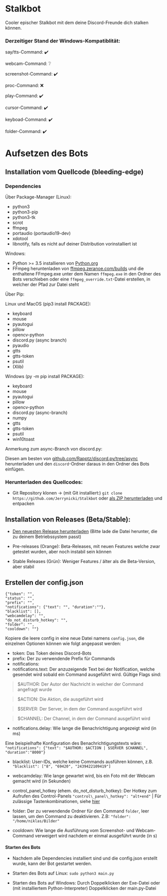 # Stalkbot

Cooler epischer Stalkbot mit dem deine Discord-Freunde dich stalken können.

### Derzeitiger Stand der Windows-Kompatiblität:

say/tts-Command: ✔️

webcam-Command: ❔

screenshot-Command: ✔️

proc-Command: ❌

play-Command: ✔️

cursor-Command: ✔️

keyboad-Command: ✔️

folder-Command: ✔️

# Aufsetzen des Bots

## Installation vom Quellcode (bleeding-edge)

### Dependencies

Über Package-Manager (Linux):
* python3
* python3-pip
* python3-tk
* scrot
* ffmpeg
* portaudio (portaudio19-dev)
* xdotool
* libnotify, falls es nicht auf deiner Distribution vorinstalliert ist

Windows:
* Python >= 3.5 installieren von [Python.org](https://python.org/downloads)
* FFmpeg heruntenladen von [ffmpeg.zeranoe.com/builds](https://ffmpeg.zeranoe.com/builds/) und die enthaltene FFmpeg.exe unter dem Namen `ffmpeg.exe` in den Ordner des Bots verschieben oder eine `ffmpeg_override.txt`-Datei erstellen, in welcher der Pfad zur Datei steht

Über Pip:

Linux und MacOS (pip3 install PACKAGE):

* keyboard
* mouse
* pyautogui
* pillow
* opencv-python
* discord.py (async branch)
* pyaudio
* gtts
* gtts-token
* psutil
* (Xlib)

Windows (py -m pip install PACKAGE):

* keyboard
* mouse
* pyautogui
* pillow
* opencv-python
* discord.py (async-branch)
* numpy
* gtts
* gtts-token
* psutil
* win10toast

Anmerkung zum async-Branch von discord.py:

Diesen am besten von [github.com/Rapptz/discord.py/tree/async](https://github.com/Rapptz/discord.py/tree/async) herunterladen und den `discord`-Ordner daraus in den Ordner des Bots einfügen.

### Herunterladen des Quellcodes:
* Git Repository klonen -> (mit Git installiert:) `git clone https://github.com/Jerrynicki/Stalkbot` oder [als ZIP herunterladen](https://github.com/Jerrynicki/Stalkbot/archive/master.zip) und entpacken

## Installation von Releases (Beta/Stable):
* [Den neuesten Release herunterladen](https://github.com/Jerrynicki/Stalkbot/releases) (Bitte lade die Datei herunter, die zu deinem Betriebssystem passt)

* Pre-releases (Orange): Beta-Releases, mit neuen Features welche zwar getestet wurden, aber noch instabil sein können
* Stable Releases (Grün): Weniger Features / älter als die Beta-Version, aber stabil

## Erstellen der config.json
```
{"token": "", 
"status": "",
"prefix": "",
"notifications": {"text": "", "duration":""},
"blacklist": [],
"webcamdelay": "",
"do_not_disturb_hotkey": "",
"folder": "",
"cooldown": ""}
```

Kopiere die leere config in eine neue Datei namens `config.json`, die einzelnen Optionen können wie folgt angepasst werden:
* token: Das Token deines Discord-Bots
* prefix: Der zu verwendende Prefix für Commands
* notifications:
* notifications.text: Der anzuzeigende Text bei der Notification, welche gesendet wird sobald ein Command ausgeführt wird. Gültige Flags sind:
> $AUTHOR: Der Autor der Nachricht in welcher der Command angefragt wurde

> $ACTION: Die Aktion, die ausgeführt wird

> $SERVER: Der Server, in dem der Command ausgeführt wird

> $CHANNEL: Der Channel, in dem der Command ausgeführt wird

* notifications.delay: Wie lange die Benachrichtigung angezeigt wird (in ms)

Eine beispielhafte Konfiguration des Benachrichtigungstexts wäre:
`"notifications": {"text": "$AUTHOR: $ACTION | $SERVER $CHANNEL", "duration":"8000"}`

* blacklist: User-IDs, welche keine Commands ausführen können, z.B.
`"blacklist": ["8", "69420", "2439422109419"]`

* webcamdelay: Wie lange gewartet wird, bis ein Foto mit der Webcam gemacht wird (in Sekunden)

* control\_panel\_hotkey (ehem. do\_not\_disturb\_hotkey): Der Hotkey zum Aufrufen des Control-Panels
`"control\_panel\_hotkey": "alt+end"` | Für zulässige Tastenkombinationen, siehe [hier](https://github.com/boppreh/keyboard#keyboard.all_modifiers)

* folder: Der zu verwendende Ordner für den Command `folder`, leer lassen, um den Command zu deaktivieren. Z.B: `"folder": "/home/niklas/Bilder"`

* cooldown: Wie lange die Ausführung vom Screenshot- und Webcam-Command verweigert wird nachdem er einmal ausgeführt wurde (in s)

#### Starten des Bots

* Nachdem alle Dependencies installiert sind und die config.json erstellt wurde, kann der Bot gestartet werden.

* Starten des Bots auf Linux: `sudo python3 main.py`

* Starten des Bots auf Windows: Durch Doppelklicken der Exe-Datei oder (mit installiertem Python-Interpreter) Doppelklicken der main.py-Datei
